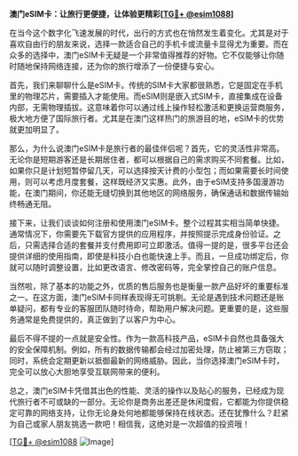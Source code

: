 **澳门eSIM卡：让旅行更便捷，让体验更精彩[[TG💪+ @esim1088](https://t.me/s/esim1088)]**

在当今这个数字化飞速发展的时代，出行的方式也在悄然发生着变化。尤其是对于喜欢自由行的朋友来说，选择一款适合自己的手机卡或流量卡显得尤为重要。而在众多的选择中，澳门eSIM卡无疑是一个非常值得推荐的好物。它不仅能够让你随时随地保持网络连接，还为你的旅行增添了一份便捷与安心。

首先，我们来聊聊什么是eSIM卡。传统的SIM卡大家都很熟悉，它是固定在手机里的物理芯片，需要插入才能使用。而eSIM则是嵌入式SIM卡，直接集成在设备内部，无需物理插拔。这意味着你可以通过线上操作轻松激活和更换运营商服务，极大地方便了国际旅行者。尤其是在澳门这样热门的旅游目的地，eSIM卡的优势就更加明显了。

那么，为什么说澳门eSIM卡是旅行者的最佳伴侣呢？首先，它的灵活性非常高。无论你是短期游客还是长期居住者，都可以根据自己的需求购买不同套餐。比如，如果你只是计划短暂停留几天，可以选择按天计费的小型包；而如果需要长时间使用，则可以考虑月度套餐，这样既经济又实惠。此外，由于eSIM支持多国漫游功能，在澳门期间，你还能无缝切换到其他地区的网络服务，确保通话和数据传输始终畅通无阻。

接下来，让我们谈谈如何注册和使用澳门eSIM卡。整个过程其实相当简单快捷。通常情况下，你需要先下载官方提供的应用程序，并按照提示完成身份验证。之后，只需选择合适的套餐并支付费用即可立即激活。值得一提的是，很多平台还会提供详细的使用指南，即使是科技小白也能快速上手。而且，一旦成功绑定后，你就可以随时调整设置，比如更改语言、修改密码等，完全掌控自己的账户信息。

当然啦，除了基本的功能之外，优质的售后服务也是衡量一款产品好坏的重要标准之一。在这方面，澳门eSIM卡同样表现得无可挑剔。无论是遇到技术问题还是账单疑问，都有专业的客服团队随时待命，帮助用户解决问题。更重要的是，这些服务通常是免费提供的，真正做到了以客户为中心。

最后不得不提的一点就是安全性。作为一款高科技产品，eSIM卡自然也具备强大的安全保障机制。例如，所有的数据传输都会经过加密处理，防止被第三方窃取；同时，系统会定期更新以抵御最新的网络威胁。因此，当你选择澳门eSIM卡时，完全可以放心大胆地享受互联网带来的便利。

总之，澳门eSIM卡凭借其出色的性能、灵活的操作以及贴心的服务，已经成为现代旅行者不可或缺的一部分。无论你是商务出差还是休闲度假，它都能为你提供稳定可靠的网络支持，让你无论身处何地都能够保持在线状态。还在犹豫什么？赶紧为自己或家人朋友挑选一款吧！相信我，这绝对是一次超值的投资哦！

[[TG💪+ @esim1088](https://t.me/s/esim1088) ![Image](https://i.postimg.cc/4NQfJmqS/Snipaste-2025-05-13-00-14-12.png)]